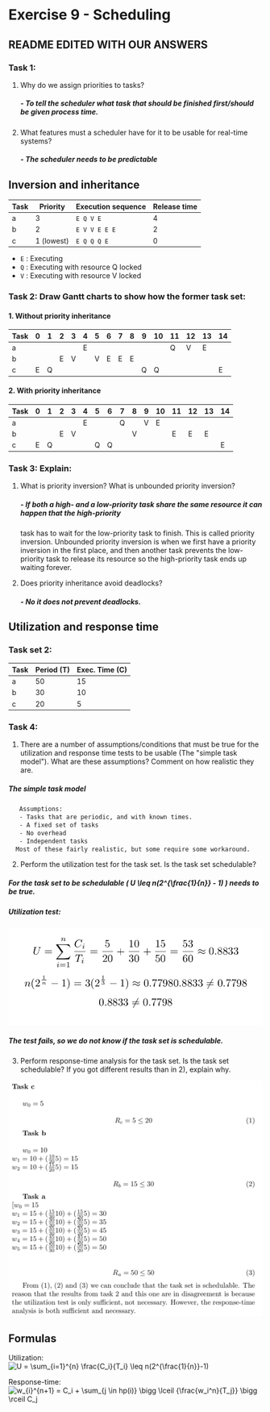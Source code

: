 # Exercise 9 - Scheduling

## README EDITED WITH OUR ANSWERS

### Task 1:
 1. Why do we assign priorities to tasks?
    ##### - To tell the scheduler what task that should be finished first/should be given process time.
 2. What features must a scheduler have for it to be usable for real-time systems?
    ##### - The scheduler needs to be predictable


## Inversion and inheritance


| Task | Priority   | Execution sequence | Release time |
|------|------------|--------------------|--------------|
| a    | 3          | `E Q V E`          | 4            |
| b    | 2          | `E V V E E E`      | 2            |
| c    | 1 (lowest) | `E Q Q Q E`        | 0            |

 - `E` : Executing
 - `Q` : Executing with resource Q locked
 - `V` : Executing with resource V locked


### Task 2: Draw Gantt charts to show how the former task set:
#### 1. Without priority inheritance

 | Task | 0 | 1 | 2 | 3 | 4 | 5 | 6 | 7 | 8 | 9 | 10 | 11 | 12 | 13 | 14 |
 |------|---|---|---|---|---|---|---|---|---|---|----|----|----|----|----|
 | a    |   |   |   |   | E |   |   |   |   |   |    | Q  | V  | E  |    |
 | b    |   |   | E | V |   | V | E | E | E |   |    |    |    |    |    |
 | c    | E | Q |   |   |   |   |   |   |   | Q | Q  |    |    |    | E  |

####  2. With priority inheritance

| Task | 0 | 1 | 2 | 3 | 4 | 5 | 6 | 7 | 8 | 9 | 10 | 11 | 12 | 13 | 14 |
|------|---|---|---|---|---|---|---|---|---|---|----|----|----|----|----|
| a    |   |   |   |   | E |   |   | Q |   | V | E  |    |    |    |    |
| b    |   |   | E | V |   |   |   |   | V |   |    | E  | E  | E  |    |
| c    | E | Q |   |   |   | Q | Q |   |   |   |    |    |    |    | E  |

### Task 3: Explain:
 1. What is priority inversion? What is unbounded priority inversion?
    ##### - If both a high- and a low-priority task share the same resource it can happen that the high-priority
    task has to wait for the low-priority task to finish. This is called priority inversion.
    Unbounded priority inversion is when we first have a priority inversion in the first place,
    and then another task prevents the low-priority task to release its resource so the high-priority task
    ends up waiting forever.

 3. Does priority inheritance avoid deadlocks?
    ##### - No it does not prevent deadlocks.




## Utilization and response time

### Task set 2:

| Task | Period (T) | Exec. Time (C) |
|------|------------|----------------|
| a    | 50         | 15             |
| b    | 30         | 10             |
| c    | 20         | 5              |

### Task 4:
 1. There are a number of assumptions/conditions that must be true for the utilization and response time tests to be usable (The "simple task model"). What are these assumptions? Comment on how realistic they are.
 ##### The simple task model
       Assumptions:
       - Tasks that are periodic, and with known times.
       - A fixed set of tasks
       - No overhead
       - Independent tasks
      Most of these fairly realistic, but some require some workaround.
 2. Perform the utilization test for the task set. Is the task set schedulable?

 ##### For the task set to be schedulable \( U \leq n(2^{\frac{1}{n}} - 1) \) needs to be true.
##### Utilization test:
![4.2](4_1.png)
##### The test fails, so we do not know if the task set is schedulable.

 3. Perform response-time analysis for the task set. Is the task set schedulable? If you got different results than in 2), explain why.

 ![4.3](4_2.png)




## Formulas

Utilization:  
![U = \sum_{i=1}^{n} \frac{C_i}{T_i} \leq n(2^{\frac{1}{n}}-1)](eqn-utilization.png)

Response-time:  
![w_{i}^{n+1} = C_i + \sum_{j \in hp(i)} \bigg \lceil {\frac{w_i^n}{T_j}} \bigg \rceil C_j](eqn-responsetime.png)
